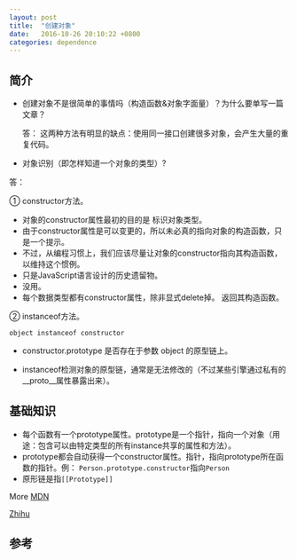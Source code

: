 ```yaml
---
layout: post
title:  "创建对象"
date:   2016-10-26 20:10:22 +0800
categories: dependence
---
```


## 简介

- 创建对象不是很简单的事情吗（构造函数&对象字面量）？为什么要单写一篇文章？

    答： 这两种方法有明显的缺点：使用同一接口创建很多对象，会产生大量的重复代码。
    
- 对象识别（即怎样知道一个对象的类型）?
    
答： 

① constructor方法。

    
- 对象的constructor属性最初的目的是 标识对象类型。
- 由于constructor属性是可以变更的，所以未必真的指向对象的构造函数，只是一个提示。
- 不过，从编程习惯上，我们应该尽量让对象的constructor指向其构造函数，以维持这个惯例。
- 只是JavaScript语言设计的历史遗留物。
- 没用。
- 每个数据类型都有constructor属性，除非显式delete掉。
返回其构造函数。

② instanceof方法。

```
object instanceof constructor
```

- constructor.prototype 是否存在于参数 object 的原型链上。

- instanceof检测对象的原型链，通常是无法修改的（不过某些引擎通过私有的__proto__属性暴露出来）。

## 基础知识

- 每个函数有一个prototype属性。prototype是一个指针，指向一个对象（用途：包含可以由特定类型的所有instance共享的属性和方法）。
- prototype都会自动获得一个constructor属性。指针，指向prototype所在函数的指针。例： `Person.prototype.constructor`指向`Person`
- 原形链是指`[[Prototype]]`





More
[MDN](https://developer.mozilla.org/en-US/docs/Web/JavaScript/Reference/Global_Objects/Object/constructor)

[Zhihu](https://www.zhihu.com/question/19951896)
    
## 参考

